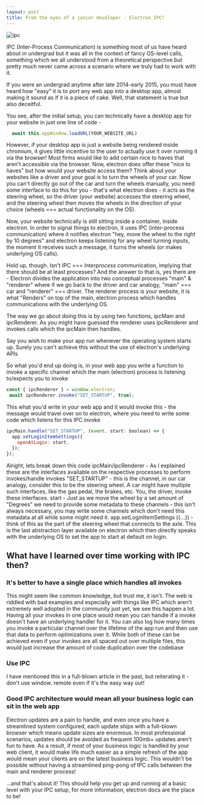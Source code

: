 ```yaml
---
layout: post
title: From the eyes of a junior developer - Electron IPC!
---
```

![ipc](https://user-images.githubusercontent.com/25403969/107105148-da0bb100-684a-11eb-9e39-9161d6f36271.png)

IPC (Inter-Process Communication) is something most of us have heard about in undergrad but it was all in the context of fancy OS-level calls, something which we all understood from a theoretical perspective but pretty much never came across a scenario where we truly had to work with it.

If you were an undergrad anytime after late 2014-early 2015, you must have heard how "easy" it is to port any web app into a desktop app, almost making it sound as if it is a piece of cake.
Well, that statement is true but also deceitful.

You see, after the initial setup, you can technically have a desktop app for your website in just one line of code -

```javascript
  await this.appWindow.loadURL(YOUR_WEBSITE_URL)
```

However, if your desktop app is just a website being rendered inside chromium, it gives little incentive to the user to actually use it over running it via the browser!
Most firms would like to add certain nice to haves that aren't accessible via the browser. Now, electron does offer these "nice to haves" but how would your website access them?
Think about your websites like a driver and your goal is to turn the wheels of your car. Now you can't directly go out of the car and turn the wheels manually, you need some interface to do this for you - that's what electron does - it acts as the steering wheel, so the driver (your website) accesses the steering wheel, and the steering wheel then moves the wheels in the direction of your choice (wheels === actual functionality on the OS).

Now, your website technically is still sitting inside a container, inside electron. In order to signal things to electron, it uses IPC (inter-process communication) where it notifies electron "hey, move the wheel to the right by 10 degrees" and electron keeps listening for any wheel turning inputs, the moment it receives such a message, it turns the wheels (or makes underlying OS calls).

Hold up, though. Isn't IPC === *Interprocess* communication, implying that there should be at least processes? And the answer to that is, yes there are - Electron divides the application into two conceptual processes "main" & "renderer" where if we go back to the driver and car analogy, "main" === car and "renderer" === driver. The renderer process is your website, it is what "Renders" on top of the main, electron process which handles communications with the underlying OS.

The way we go about doing this is by using two functions, ipcMain and ipcRenderer. As you might have guessed the renderer uses ipcRenderer and invokes calls which the ipcMain then handles.

Say you wish to make your app run whenever the operating system starts up. Surely you can't achieve this without the use of electron's underlying APIs

So what you'd end up doing is, in your web app you write a function to invoke a specific channel which the main (electron) process is listening to/expects you to invoke

```javascript
const { ipcRenderer } = window.electron;
 await ipcRenderer.invoke("SET_STARTUP", true);
```

This what you'd write in your web app and it would invoke this - the message would travel over on to electron, where you need to write some code which listens for this IPC invoke

```javascript
ipcMain.handle("SET_STARTUP", (event, start: boolean) => {
  app.setLoginItemSettings({
    openAtLogin: start,
  });
});
```

Alright, lets break down this code
ipcMain/ipcRenderer - As I explained these are the interfaces available on the respective processes to perform invokes/handle invokes
"SET_STARTUP" - this is the channel, in our car analogy, consider this to be the steering wheel. A car might have multiple such interfaces, like the gas pedal, the brakes, etc. You, the driver, invoke these interfaces.
start - Just as we move the wheel by a set amount of "Degrees" we need to provide some metadata to these channels - this isn't always necessary, you may write some channels which don't need this metadata at all while some might need it.
app.setLoginItemSettings ({...}) - think of this as the part of the steering wheel that connects to the axle. This is the last abstraction layer available on electron which then directly speaks with the underlying OS to set the app to start at default on login.

## What have I learned over time working with IPC then?

### It's better to have a single place which handles all invokes

This might seem like common knowledge, but trust me, it isn't. The web is riddled with bad examples and especially with things like IPC which aren't extremely well adopted in the community just yet, we see this happen a lot.
Having all your invokes in one place would mean you can handle if a invoke doesn't have an underlying handler for it.
You can also log how many times you invoke a particular channel over the lifetime of the app run and then use that data to perform optimizations over it.
While both of these can be achieved even if your invokes are all spaced out over multiple files, this would just increase the amount of code duplication over the codebase

### Use IPC

I have mentioned this in a full-blown article in the past, but reiterating it - don't use window. remote even if it's the easy way out!

### Good IPC architecture would mean all your business logic can sit in the web app

Electron updates are a pain to handle, and even once you have a streamlined system configured, each update ships with a full-blown browser which means update sizes are enormous. In most professional scenarios, updates should be avoided as frequent 100mb+ updates aren't fun to have. As a result, if most of your business logic is handled by your web client, it would make life much easier as a simple refresh of the app would mean your clients are on the latest business logic. This wouldn't be possible without having a streamlined ping-pong of IPC calls between the main and renderer process!

...and that's about it! This should help you get up and running at a basic level with your IPC setup, for more information, electron docs are the place to be!
